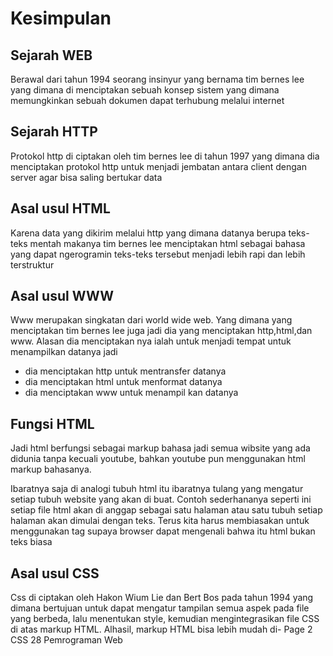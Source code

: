 # Kesimpulan
## Sejarah WEB
  Berawal dari tahun 1994 seorang insinyur yang bernama tim bernes lee yang dimana di menciptakan sebuah konsep sistem yang dimana memungkinkan sebuah dokumen dapat terhubung melalui internet
## Sejarah HTTP
Protokol http di ciptakan oleh tim bernes lee di tahun 1997 yang dimana dia menciptakan protokol http untuk menjadi jembatan antara client dengan server agar bisa saling bertukar data
## Asal usul HTML
Karena data yang dikirim melalui http yang dimana datanya berupa teks-teks mentah makanya tim bernes lee menciptakan html sebagai bahasa yang dapat ngerogramin teks-teks tersebut menjadi lebih rapi dan lebih terstruktur 
## Asal usul WWW 
Www merupakan singkatan dari world wide web. Yang dimana yang menciptakan tim bernes lee juga jadi dia yang menciptakan http,html,dan www. Alasan dia menciptakan nya ialah untuk menjadi tempat untuk menampilkan datanya jadi
- dia menciptakan http untuk mentransfer datanya
- dia menciptakan html untuk menformat datanya
- dia menciptakan www untuk menampil kan datanya 
## Fungsi HTML
Jadi html berfungsi sebagai markup bahasa jadi semua wibsite yang ada didunia tanpa kecuali youtube, bahkan youtube pun menggunakan html markup bahasanya.

Ibaratnya saja di analogi tubuh html itu ibaratnya tulang yang mengatur setiap tubuh website yang akan di buat. Contoh sederhananya seperti ini setiap file html akan di anggap sebagai satu halaman atau satu tubuh setiap halaman akan dimulai dengan teks. Terus kita harus membiasakan untuk menggunakan tag supaya browser dapat mengenali bahwa itu html bukan teks biasa
## Asal usul CSS
Css di ciptakan oleh Hakon Wium Lie dan Bert Bos pada tahun 1994 yang dimana bertujuan untuk dapat mengatur tampilan semua aspek pada file yang berbeda, lalu menentukan style, kemudian mengintegrasikan file CSS di atas markup HTML. Alhasil, markup HTML bisa lebih mudah di- Page 2 CSS 28 Pemrograman Web